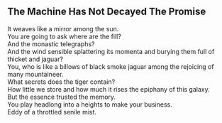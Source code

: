 The Machine Has Not Decayed The Promise
---------------------------------------
It weaves like a mirror among the sun.  
You are going to ask where are the fill?  
And the monastic telegraphs?  
And the wind sensible splattering its momenta and burying them full of  
thicket and jaguar?  
You, who is like a billows of black smoke jaguar among the rejoicing of many mountaineer.  
What secrets does the tiger contain?  
How little we store and how much it rises the epiphany of this galaxy.  
But the essence trusted the memory.  
You play headlong into a heights to make your business.  
Eddy of a throttled senile mist.  
